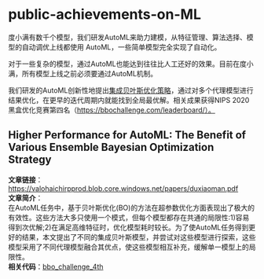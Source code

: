 # public-achievements-on-ML
度小满有数千个模型，我们研发AutoML来助力建模，从特征管理、算法选择、模型的自动调优上线都使用 AutoML，一些简单模型完全实现了自动化。   

对于一些复杂的模型，通过AutoML也能达到往往比人工还好的效果。目前在度小满，所有模型上线之前必须要通过AutoML机制。    

我们研发的AutoML创新性地提出[集成贝叶斯优化策略](#highperformance)，通过对多个代理模型进行结果优化，在更早的迭代周期内就能找到全局最优解。相关成果获得NIPS 2020黑盒优化竞赛第四名（https://bbochallenge.com/leaderboard/）。    

## <span id='highperformance'>Higher Performance for AutoML</span>: The Benefit of Various Ensemble Bayesian Optimization Strategy
**文章链接**：https://valohaichirpprod.blob.core.windows.net/papers/duxiaoman.pdf  
**文章简介**：  
在AutoML任务中，基于贝叶斯优化(BO)的方法在超参数优化方面表现出了极大的有效性。这些方法大多只使用一个模式，但每个模型都存在共通的局限性:1)容易得到次优解;2)在满足高维特征时，优化模型耗时较长。为了使AutoML任务得到更好的结果，本文提出了不同的集成贝叶斯模型，并尝试对这些模型进行探索，这些模型采用了不同代理模型融合其优点，使这些模型相互补充，缓解单一模型上的局限性。  
**相关代码**：[bbo_challenge_4th](https://github.com/SupUnicorn/bbo_challenge_4th)
